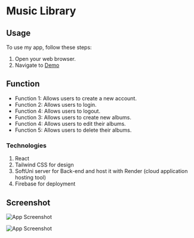 # Music Library

## Usage

To use my app, follow these steps:

1. Open your web browser.
2. Navigate to [Demo ](https://album-store-ffa39.web.app/.)

## Function

- Function  1: Allows users to create a new account.
- Function  2: Allows users to login.
- Function  4: Allows users to logout.
- Function  3: Allows users to create new albums.
- Function  4: Allows users to edit their albums.
- Function  5: Allows users to delete their albums.

### Technologies
1. React
2. Tailwind CSS for design
3. SoftUni server for Back-end and host it with Render (cloud application hosting tool)
4. Firebase for deployment



## Screenshot


![App Screenshot](https://github.com/Piko327/musicLibary/blob/main-almost/public/ScreenShots/mobile_2.png?raw=true)

![App Screenshot](https://github.com/Piko327/musicLibary/blob/main-almost/public/ScreenShots/mobile_1.png?raw=true)
